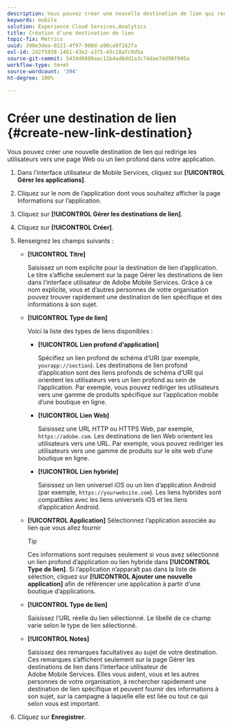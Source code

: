 ```yaml
---
description: Vous pouvez créer une nouvelle destination de lien qui redirige les utilisateurs vers une page Web ou un lien profond dans votre application.
keywords: mobile
solution: Experience Cloud Services,Analytics
title: Création d’une destination de lien
topic-fix: Metrics
uuid: 390e3dea-0221-4f97-980d-a90ca9f162fa
exl-id: 2d2f5938-1461-43e2-a375-45c18afc9d5a
source-git-commit: 5434d8809aac11b4ad6dd1a3c74dae7dd98f095a
workflow-type: tm+mt
source-wordcount: '394'
ht-degree: 100%

---
```


# Créer une destination de lien {#create-new-link-destination}

Vous pouvez créer une nouvelle destination de lien qui redirige les utilisateurs vers une page Web ou un lien profond dans votre application.

1. Dans l’interface utilisateur de Mobile Services, cliquez sur **[!UICONTROL Gérer les applications]**.
1. Cliquez sur le nom de l’application dont vous souhaitez afficher la page Informations sur l’application.
1. Cliquez sur **[!UICONTROL Gérer les destinations de lien]**.
1. Cliquez sur **[!UICONTROL Créer]**.
1. Renseignez les champs suivants :
   * **[!UICONTROL Titre]**

      Saisissez un nom explicite pour la destination de lien d’application. Le titre s’affiche seulement sur la page Gérer les destinations de lien dans l’interface utilisateur de Adobe Mobile Services. Grâce à ce nom explicite, vous et d’autres personnes de votre organisation pouvez trouver rapidement une destination de lien spécifique et des informations à son sujet.

   * **[!UICONTROL Type de lien]**

      Voici la liste des types de liens disponibles :

      * **[!UICONTROL Lien profond d’application]**

         Spécifiez un lien profond de schéma d’URI (par exemple, `yourapp://section`). Les destinations de lien profond d’application sont des liens profonds de schéma d’URI qui orientent les utilisateurs vers un lien profond au sein de l’application. Par exemple, vous pouvez rediriger les utilisateurs vers une gamme de produits spécifique sur l’application mobile d’une boutique en ligne.

      * **[!UICONTROL Lien Web]**

         Saisissez une URL HTTP ou HTTPS Web, par exemple, `https://adobe.com`. Les destinations de lien Web orientent les utilisateurs vers une URL. Par exemple, vous pouvez rediriger les utilisateurs vers une gamme de produits sur le site web d’une boutique en ligne.

      * **[!UICONTROL Lien hybride]**

         Saisissez un lien universel iOS ou un lien d’application Android (par exemple, `https://yourwebsite.com`). Les liens hybrides sont compatibles avec les liens universels iOS et les liens d’application Android.
   * **[!UICONTROL Application]**
Sélectionnez l’application associée au lien que vous allez fournir

      >[!TIP]
      >
      >Ces informations sont requises seulement si vous avez sélectionné un lien profond d’application ou lien hybride dans **[!UICONTROL Type de lien]**. Si l’application n’apparaît pas dans la liste de sélection, cliquez sur **[!UICONTROL Ajouter une nouvelle application]** afin de référencer une application à partir d’une boutique d’applications.

   * **[!UICONTROL Type de lien]**

      Saisissez l’URL réelle du lien sélectionné. Le libellé de ce champ varie selon le type de lien sélectionné.

   * **[!UICONTROL Notes]**

      Saisissez des remarques facultatives au sujet de votre destination. Ces remarques s’affichent seulement sur la page Gérer les destinations de lien dans l’interface utilisateur de Adobe Mobile Services. Elles vous aident, vous et les autres personnes de votre organisation, à rechercher rapidement une destination de lien spécifique et peuvent fournir des informations à son sujet, sur la campagne à laquelle elle est liée ou tout ce qui selon vous est important.


1. Cliquez sur **Enregistrer**.
